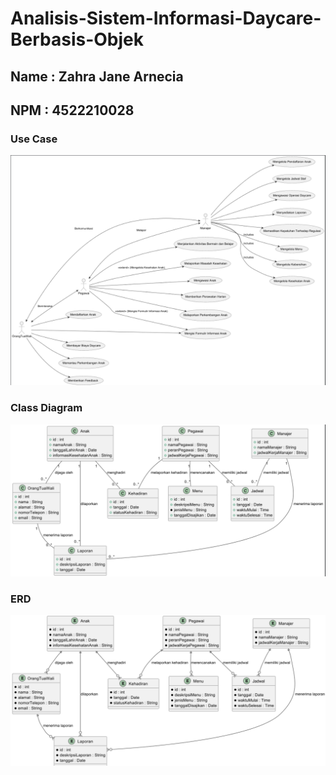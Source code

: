 # Analisis-Sistem-Informasi-Daycare-Berbasis-Objek
<h2>Name : Zahra Jane Arnecia </h2>
<h2>NPM  : 4522210028</h2>
<h3>Use Case</h3>
<img src="asset/UseCase.png"> 
<h3>Class Diagram</h3>
<img src="asset/ClassDiagram.png"> 
<h3>ERD</h3>
<img src="asset/ERD.png"> 
